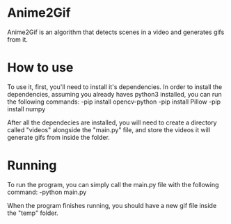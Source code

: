 # Anime2Gif
  Anime2Gif is an algorithm that detects scenes in a video and generates gifs from it.
  
# How to use
  To use it, first, you'll need to install it's dependencies. In order to install the dependencies, assuming you already haves python3 installed, you can run the following commands:
  -pip install opencv-python
  -pip install Pillow
  -pip install numpy
  
  After all the dependecies are installed, you will need to create a directory called "videos" alongside the "main.py" file, and store the videos it will generate gifs from inside the folder.
  
# Running
  To run the program, you can simply call the main.py file with the following command:
  -python main.py
  
  When the program finishes running, you should have a new gif file inside the "temp" folder.

